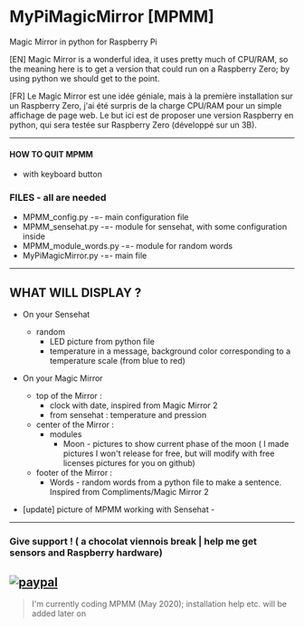# MyPiMagicMirror [MPMM]
Magic Mirror in python for Raspberry Pi

[EN]
Magic Mirror is a wonderful idea,
it uses pretty much of CPU/RAM,
so the meaning here is to get a version that could run on a Raspberry Zero;
by using python we should get to the point.

[FR]
Le Magic Mirror est une idée géniale,
mais à la première installation sur un Raspberry Zero,
j'ai été surpris de la charge CPU/RAM pour un simple affichage de page web.
Le but ici est de proposer une version Raspberry en python,
qui sera testée sur Raspberry Zero (développé sur un 3B).

------------------------------------------------

#### HOW TO QUIT MPMM
  - with <Escape> keyboard button
  
### FILES - all are needed
  - MPMM_config.py -=- main configuration file
  - MPMM_sensehat.py -=- module for sensehat, with some configuration inside
  - MPMM_module_words.py -=- module for random words
  - MyPiMagicMirror.py -=- main file

------------------------------------------------
## WHAT WILL DISPLAY ?
  - On your Sensehat
      - random 
        - LED picture from python file
        - temperature in a message, background color corresponding to a temperature scale (from blue to red)
  - On your Magic Mirror
    - top of the Mirror :
      - clock with date, inspired from Magic Mirror 2
      - from sensehat : temperature and pression
    - center of the Mirror :
      - modules
        - Moon - pictures to show current phase of the moon ( I made pictures I won't release for free, but will modify with free licenses pictures for you on github)
    - footer of the Mirror :
        - Words - random words from a python file to make a sentence. Inspired from Compliments/Magic Mirror 2

    
  - [update] picture of MPMM working with Sensehat -
-------------------------------------
### Give support ! ( a chocolat viennois break | help me get sensors and Raspberry hardware)
[![paypal](https://www.paypalobjects.com/en_US/i/btn/btn_donateCC_LG.gif)](https://www.paypal.com/cgi-bin/webscr?cmd=_s-xclick&hosted_button_id=E79JA29LBLTAE&source=url)
------------------------------------------------
> I'm currently coding MPMM (May 2020); installation help etc. will be added later on
